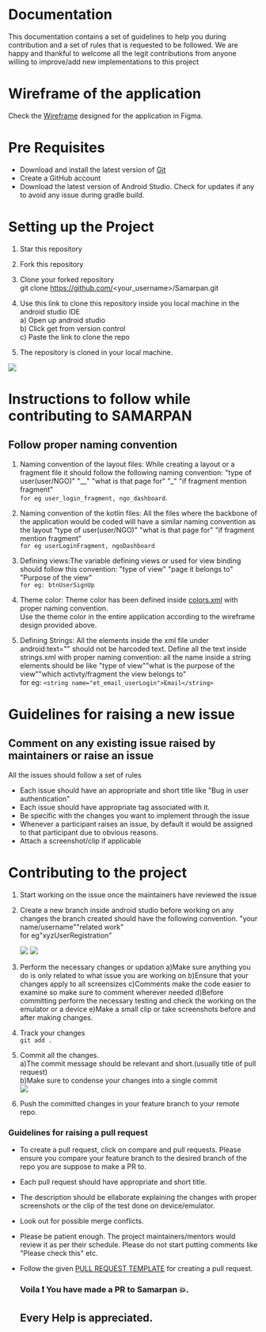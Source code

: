 
# Documentation
This documentation contains a set of guidelines to help you during contribution and
a set of rules that is requested to be followed. We are happy and thankful to welcome all the legit 
contributions from anyone willing to improve/add new implementations to this project

# Wireframe of the application
Check the [Wireframe](https://www.figma.com/file/qFdwZSrziy4OLva20BxbBD/Samarpan?node-id=147%3A2) designed for the application in Figma.

# Pre Requisites
- Download and install the latest version of [Git](https://git-scm.com/downloads)
- Create a GitHub account
- Download the latest version of Android Studio. Check for updates if any to avoid any issue 
  during gradle build.
# Setting up the Project
1) Star this repository  

2) Fork this repository
  
3) Clone your forked repository  
	git clone https://github.com/<your_username>/Samarpan.git  
	
4) Use this link to clone this repository inside you local machine in the android studio IDE     
 	a) Open up android studio  
	b) Click get from version control  
	c) Paste the link to clone the repo
	
5) The repository is cloned in your local machine.  
 
![](https://github.com/Suswan114/Samarpan/blob/master/images/clone_screenshot.png)
# Instructions to follow while contributing to SAMARPAN
## Follow proper naming convention

1) Naming convention of the layout files: While creating a layout or a fragment file it should follow the following naming convention:
					  "type of user(user/NGO)" "__" "what is that page for" "_" "if fragment mention fragment"  
					   ```for eg user_login_fragment, ngo_dashboard```.

2) Naming convention of the kotlin files: All the files where the backbone of the application would be coded will have a similar naming 
				         convention as the layout
					 "type of user(user/NGO)" "what is that page for" "if fragment mention fragment"  
					  ```for eg userLoginFragment, ngoDashboard```

3) Defining views:The variable defining views or used for view binding should follow this convention:
                 "type of view" "page it belongs to" "Purpose of the view"  
		  ```for eg: btnUserSignUp```

4) Theme color: Theme color has been defined inside [colors.xml](https://github.com/Diversion2k22/Samarpan/blob/master/app/src/main/res/values/colors.xml) with proper naming    convention.  
  Use the theme color in the entire application according to the wireframe design provided above.

5) Defining Strings: All the elements inside the xml file under android:text="" should not be harcoded text. Define all the text inside strings.xml
		     with proper naming convention:
		     all the name inside a string elements should be like "type of view""what is the purpose of the view""which activty/fragment the view belongs to"  
         for eg: ```<string name="et_email_userLogin">Email</string>```
         
# Guidelines for raising a new issue
## Comment on any existing issue raised by maintainers or raise an issue

 All the issues should follow a set of rules 
  - Each issue should have an appropriate and short title like "Bug in user authentication"
  - Each issue should have appropriate tag associated with it.
  - Be specific with the changes you want to implement through the issue 
  - Whenever a participant raises an issue, by default it would be assigned to that participant due to obvious reasons.
  - Attach a screenshot/clip if applicable
# Contributing to the project
1) Start working on the issue once the maintainers have reviewed the issue 
2) Create a new branch inside android studio before working on any changes
    the branch created should have the following convention. 
    "your name/username""related work"  
     for eg"xyzUserRegistration"  
     
     ![](https://github.com/Suswan114/Samarpan/blob/master/images/branch_screenshot_full.png)
     ![](https://github.com/Suswan114/Samarpan/blob/master/images/branch_sreenshot.png)
 3) Perform the necessary changes or updation
 	a)Make sure anything you do is only related to what issue you are working on 
	b)Ensure that your changes apply to all screensizes
	c)Comments make the code easier to examine so make sure to comment wherever needed
	d)Before committing perform the necessary testing and check the working on the emulator or a device
	e)Make a small clip or take screenshots before and after making changes.

 4) Track your changes  
     ```git add .```
 5) Commit all the changes.  
	a)The commit message should be relevant and short.(usually title of pull request)   
	b)Make sure to condense your changes into a single commit  
	![](https://github.com/Suswan114/Samarpan/blob/master/images/commit_screenshot.PNG)  
 6) Push the committed changes in your feature branch to your remote repo.  


### Guidelines for raising a pull request  

- To create a pull request, click on compare and pull requests. Please ensure you compare your feature branch to the desired branch of the repo you are suppose to make a PR to.   
- Each pull request should have appropriate and short title.  
- The description should be ellaborate explaining the changes with proper screenshots or the clip of the test done on device/emulator.    
- Look out for possible merge conflicts.    
- Please be patient enough. The project maintainers/mentors would review it as per their schedule. Please do not start putting comments like "Please check this" etc.    
- Follow the given [PULL REQUEST TEMPLATE](https://github.com/Diversion2k22/Samarpan/blob/master/.github/PULL_REQUEST_TEMPLATE.md) for creating a pull request.    



   ### Voila ❗ You have made a PR to Samarpan 💥.  
   ## Every Help is appreciated.
